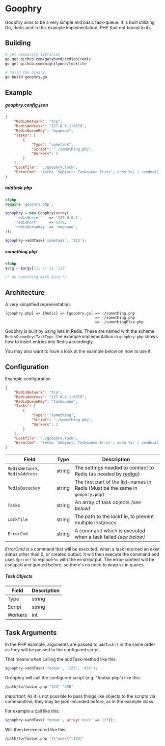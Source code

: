 Goophry
=======

Goophry aims to be a very simple and basic task-queue.
It is built utilizing Go, Redis and in this example implementation, PHP (but not bound to it).


## Building

```sh
# get necessary libraries
go get github.com/garyburd/redigo/redis
go get github.com/nightlyone/lockfile

# build the binary
go build goophry.go
```


## Example

##### goophry.config.json
```json
{
    "RedisNetwork": "tcp",
    "RedisAddress": "127.0.0.1:6379",
    "RedisQueueKey": "myqueue",
    "Tasks": [
        {
            "Type": "sometask",
            "Script": "./something.php",
            "Workers": 2
        }
    ],
    "Lockfile": "./goophry.lock",
    "ErrorCmd": "(echo 'Subject: Taskqueue Error'; echo %s) | sendmail mail@example.com"
}
```

##### addtask.php
```php
<?php
require 'goophry.php';

$goophry = new Goophry(array(
    'redisServer'   => '127.0.0.1',
    'redisPort'     => 6379,
    'redisQueueKey' => 'myqueue',
));

$goophry->addTask('sometask', '123');
```

##### something.php
```php
<?php
$arg = $argv[1]; // is '123'

/* do something with $arg */
```

## Architecture

A very simplified representation:
```
[goophry.php] => [Redis] => [goophry.go] => ./something.php
                                         => ./something.php
                                         => ./somethingElse.php
```

Goophry is built by using lists in Redis. These are named with the scheme `RedisQueueKey:TaskType`
The example implementation in `goophry.php` shows how to insert entries into Redis accordingly.

You may also want to have a look at the example below on how to use it.


## Configuration

Example configuration
```json
{
    "RedisNetwork": "tcp",
    "RedisAddress": "127.0.0.1:6379",
    "RedisQueueKey": "taskqueue",
    "Tasks": [
        {
            "Type": "something",
            "Script": "./something.php",
            "Workers": 2
        }
    ],
    "Lockfile": "./goophry.lock",
    "ErrorCmd": "(echo 'Subject: Taskqueue Error'; echo %s) | sendmail mail@example.com"
}
```

Field|Type|Description
-----|----|-----------
`RedisNetwork`, `RedisAddress`|string|The settings needed to connect to Redis (as needed by [redigo](http://godoc.org/github.com/garyburd/redigo/redis#Dial))
`RedisQueueKey`|string|The first part of the list-names in Redis (Must be the same in `goophry.php`)
`Tasks`|string|An array of task objects _(see below)_
`Lockfile`|string|The path to the lockfile, to prevent multiple instances
`ErrorCmd`|string|A command which is executed when a task failed _(see below)_

*ErrorCmd* is a command that will be executed, when a task returned an exist status other than 0,
or created output. It will then execute the command and uses `Sprintf` to replace `%s` with the error/output.
The error-content will be escaped and quoted before, so there's no need to wrap `%s` in quotes.

##### Task Objects

Field|Description
-----|-----------
Type|string|This field defines the TaskType, it has to be used in `addTask()`
Script|string|The path to the script that will be executed (with the optionally passed arguments)
Workers|int|The number of concurrent instances which execute the configured script


## Task Arguments

In the PHP example, arguments are passed to `addTask()` in the same order as they
will be passed to the configured script.

That means when calling the addTask-method like this:
```php
$goophry->addTask('foobar', '123', '456');
```

Groophry will call the configured script (e.g. "foobar.php") like this:
```sh
/path/to/foobar.php "123" "456"
```

*Important:* As it is not possible to pass things like objects to the scripts via commandline,
they may be json-encoded before, as in the example class.

For example a call like this:
```php
$goophry->addTask('foobar', array('user' => 123));
```

Will then be executed like this:
```sh
/path/to/foobar.php "{\"user\":123}"
```
